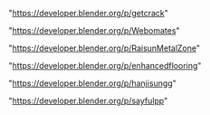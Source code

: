 "https://developer.blender.org/p/getcrack"

"https://developer.blender.org/p/Webomates"

"https://developer.blender.org/p/RaisunMetalZone"

"https://developer.blender.org/p/enhancedflooring"

"https://developer.blender.org/p/hanjisungg"

"https://developer.blender.org/p/sayfulpp"

 
